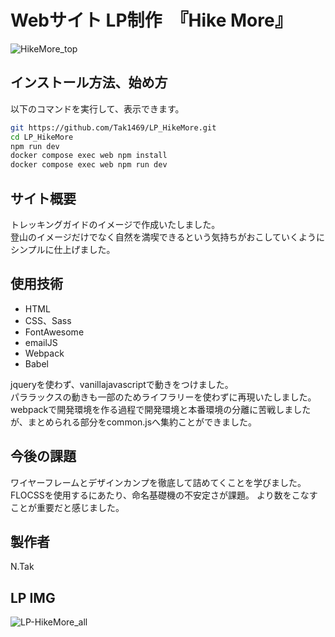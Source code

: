 # Webサイト LP制作　『Hike More』
![HikeMore_top](https://user-images.githubusercontent.com/123624951/215268626-66883486-4e23-473b-bdc1-5e9c9fb316d0.png)

## インストール方法、始め方
以下のコマンドを実行して、表示できます。

```bash
git https://github.com/Tak1469/LP_HikeMore.git
cd LP_HikeMore
npm run dev
docker compose exec web npm install
docker compose exec web npm run dev
```

## サイト概要

トレッキングガイドのイメージで作成いたしました。
<br>
登山のイメージだけでなく自然を満喫できるという気持ちがおこしていくようにシンプルに仕上げました。
<br>

## 使用技術
-   HTML
-   CSS、Sass
-   FontAwesome
-   emailJS
-   Webpack
-   Babel

jqueryを使わず、vanillajavascriptで動きをつけました。
<br>
パララックスの動きも一部のためライフラリーを使わずに再現いたしました。 
<br>
webpackで開発環境を作る過程で開発環境と本番環境の分離に苦戦しましたが、まとめられる部分をcommon.jsへ集約ことができました。

## 今後の課題
ワイヤーフレームとデザインカンプを徹底して詰めてくことを学びました。
<br>
FLOCSSを使用するにあたり、命名基礎機の不安定さが課題。
より数をこなすことが重要だと感じました。

## 製作者
N.Tak
## LP IMG
![LP-HikeMore_all](https://user-images.githubusercontent.com/123624951/215268858-d983d408-6b95-434a-9e59-59ed462756ac.png)
